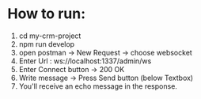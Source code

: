 # How to run:
1. cd my-crm-project
2. npm run develop
3. open postman -> New Request -> choose websocket
4. Enter Url : ws://localhost:1337/admin/ws 
5. Enter Connect button -> 200 OK
6. Write message -> Press Send button (below Textbox)
7. You'll receive an echo message in the response.
